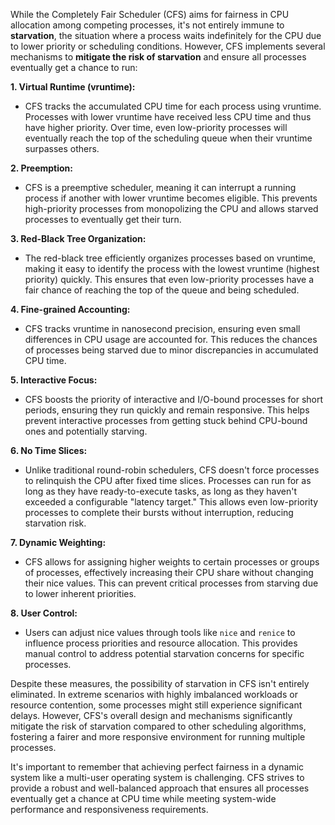 While the Completely Fair Scheduler (CFS) aims for fairness in CPU allocation among competing processes, it's not entirely immune to **starvation**, the situation where a process waits indefinitely for the CPU due to lower priority or scheduling conditions. However, CFS implements several mechanisms to **mitigate the risk of starvation** and ensure all processes eventually get a chance to run:

**1. Virtual Runtime (vruntime):**

- CFS tracks the accumulated CPU time for each process using vruntime. Processes with lower vruntime have received less CPU time and thus have higher priority. Over time, even low-priority processes will eventually reach the top of the scheduling queue when their vruntime surpasses others.

**2. Preemption:**

- CFS is a preemptive scheduler, meaning it can interrupt a running process if another with lower vruntime becomes eligible. This prevents high-priority processes from monopolizing the CPU and allows starved processes to eventually get their turn.

**3. Red-Black Tree Organization:**

- The red-black tree efficiently organizes processes based on vruntime, making it easy to identify the process with the lowest vruntime (highest priority) quickly. This ensures that even low-priority processes have a fair chance of reaching the top of the queue and being scheduled.

**4. Fine-grained Accounting:**

- CFS tracks vruntime in nanosecond precision, ensuring even small differences in CPU usage are accounted for. This reduces the chances of processes being starved due to minor discrepancies in accumulated CPU time.

**5. Interactive Focus:**

- CFS boosts the priority of interactive and I/O-bound processes for short periods, ensuring they run quickly and remain responsive. This helps prevent interactive processes from getting stuck behind CPU-bound ones and potentially starving.

**6. No Time Slices:**

- Unlike traditional round-robin schedulers, CFS doesn't force processes to relinquish the CPU after fixed time slices. Processes can run for as long as they have ready-to-execute tasks, as long as they haven't exceeded a configurable "latency target." This allows even low-priority processes to complete their bursts without interruption, reducing starvation risk.

**7. Dynamic Weighting:**

- CFS allows for assigning higher weights to certain processes or groups of processes, effectively increasing their CPU share without changing their nice values. This can prevent critical processes from starving due to lower inherent priorities.

**8. User Control:**

- Users can adjust nice values through tools like `nice` and `renice` to influence process priorities and resource allocation. This provides manual control to address potential starvation concerns for specific processes.

Despite these measures, the possibility of starvation in CFS isn't entirely eliminated. In extreme scenarios with highly imbalanced workloads or resource contention, some processes might still experience significant delays. However, CFS's overall design and mechanisms significantly mitigate the risk of starvation compared to other scheduling algorithms, fostering a fairer and more responsive environment for running multiple processes.

It's important to remember that achieving perfect fairness in a dynamic system like a multi-user operating system is challenging. CFS strives to provide a robust and well-balanced approach that ensures all processes eventually get a chance at CPU time while meeting system-wide performance and responsiveness requirements.


